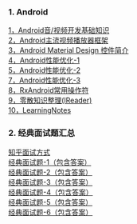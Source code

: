 ### 1. Android
[1，Android音/视频开发基础知识](http://mp.weixin.qq.com/s/qiefw3n9nLpwQzSTdumwCw)</br>
[2，Android主流视频播放器框架](http://blog.qiji.tech/archives/7908)</br>
[3，Android Material Design 控件简介](http://www.jianshu.com/p/b4c44d883c48)</br>
[4，Android性能优化-1](http://blog.csdn.net/yanbober/article/details/48394201)</br>
[5，Android性能优化-2](http://android.jobbole.com/81944/)</br>
[7，Android性能优化-3](http://www.jianshu.com/p/b3b09fa29f65)</br>
[8，RxAndroid常用操作符](http://www.jianshu.com/p/3e8d3fb5685c)</br>
[9，零散知识整理(IReader)](http://www.jianshu.com/p/bca1ab9abeee)</br>
[10，LearningNotes](https://github.com/GeniusVJR/LearningNotes)



### 2. 经典面试题汇总
[知乎面试方式](https://www.zhihu.com/question/19765032)</br>
[经典面试题-1（包含答案）](http://www.cnblogs.com/deman/p/5860976.html#_label0)</br>
[经典面试题-2（包含答案）](http://www.cnblogs.com/WangQuanLong/p/5826098.html)</br>
[经典面试题-3（包含答案）](http://blog.csdn.net/lmj623565791/article/details/24015867/)</br>
[经典面试题-4（包含答案）](http://blog.csdn.net/linux_loajie/article/details/7661722)</br>
[经典面试题-5（包含答案）](http://www.jianshu.com/u/2db811eb0d5f)</br>
[经典面试题-6（包含答案）](http://www.jianshu.com/p/a22450882af2)

